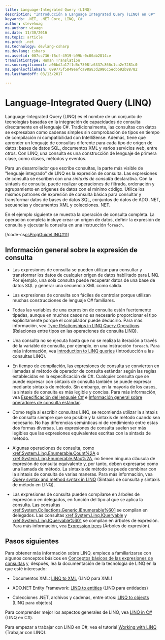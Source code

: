 ```yaml
---
title: Language-Integrated Query (LINQ)
description: "Introducción a Language Integrated Query (LINQ) en C#"
keywords: .NET, .NET Core, LINQ, C#
author: stevehoag
ms.author: wiwagn
ms.date: 11/30/2016
ms.topic: article
ms.prod: .net
ms.technology: devlang-csharp
ms.devlang: csharp
ms.assetid: 007cc736-f5cf-4919-b99b-0c00ab2814ce
translationtype: Human Translation
ms.sourcegitcommit: a06bd2a17f1d6c7308fa6337c866c1ca2e7281c0
ms.openlocfilehash: 099775f5849eefca98a83d2986c5ecbb92b88782
ms.lasthandoff: 03/13/2017

---
```


# <a name="language-integrated-query-linq"></a>Language-Integrated Query (LINQ)

Language-Integrated Query (LINQ) es el nombre de un conjunto de tecnologías basadas en la integración de capacidades de consulta directamente en el lenguaje C#. Tradicionalmente, las consultas con datos se expresaban como cadenas simples sin comprobación de tipos en tiempo de compilación ni compatibilidad con IntelliSense. Además, tiene que aprender un lenguaje de consultas diferente para cada tipo de origen de datos: bases de datos SQL, documentos XML y varios servicios web, entre otros. Con LINQ, una consulta es una construcción de lenguaje de primera clase, como clases, métodos y eventos.

Para un desarrollador que escribe consultas, la parte más visible de "lenguaje integrado" de LINQ es la expresión de consulta. Las expresiones de consulta se escriben con una *sintaxis de consulta* declarativa. Con la sintaxis de consulta, puede realizar operaciones de filtrado, ordenación y agrupamiento en orígenes de datos con el mínimo código. Utilice los mismos patrones de expresión de consulta básica para consultar y transformar datos de bases de datos SQL, conjuntos de datos de ADO .NET, secuencias y documentos XML y colecciones. NET.

En el ejemplo siguiente se muestra la operación de consulta completa. La operación completa incluye crear un origen de datos, definir la expresión de consulta y ejecutar la consulta en una instrucción `foreach`.

[!code-cs[csProgGuideLINQ#11](../../../samples/snippets/csharp/concepts/linq/index_1.cs)]

## <a name="query-expression-overview"></a>Información general sobre la expresión de consulta

-   Las expresiones de consulta se pueden utilizar para consultar y transformar los datos de cualquier origen de datos habilitado para LINQ. Por ejemplo, una sola consulta puede recuperar datos de una base de datos SQL y generar una secuencia XML como salida.  
  
-   Las expresiones de consulta son fáciles de controlar porque utilizan muchas construcciones de lenguaje C# familiares.  
  
-   Todas las variables de una expresión de consulta están fuertemente tipadas, aunque en muchos casos no es necesario proporcionar el tipo explícitamente porque el compilador puede deducirlo. Para más información, vea [Type Relationships in LINQ Query Operations](../programming-guide/concepts/linq/type-relationships-in-linq-query-operations.md) (Relaciones entre tipos en las operaciones de consulta LINQ).  
  
-   Una consulta no se ejecuta hasta que no se realiza la iteración a través de la variable de consulta, por ejemplo, en una instrucción `foreach`. Para más información, vea [Introduction to LINQ queries](../programming-guide/concepts/linq/introduction-to-linq-queries.md) (Introducción a las consultas LINQ).  
  
-   En tiempo de compilación, las expresiones de consulta se convierten en llamadas al método de operador de consulta estándar según las reglas establecidas en la especificación de C#. Cualquier consulta que se puede expresar con sintaxis de consulta también se puede expresar mediante sintaxis de método. Sin embargo, en la mayoría de los casos, la sintaxis de consulta es más legible y concisa. Para más información, vea [Especificación del lenguaje C#](../language-reference/language-specification.md) e [Información general sobre operadores de consulta estándar](../programming-guide/concepts/linq/standard-query-operators-overview.md).  
  
-   Como regla al escribir consultas LINQ, se recomienda utilizar la sintaxis de consulta siempre que sea posible y la sintaxis de método cuando sea necesario. No hay diferencias semánticas ni de rendimiento entre estas dos formas diversas. Las expresiones de consulta suelen ser más legibles que las expresiones equivalentes escritas con la sintaxis de método.  
  
-   Algunas operaciones de consulta, como <xref:System.Linq.Enumerable.Count%2A> o <xref:System.Linq.Enumerable.Max%2A>, no tienen ninguna cláusula de expresión de consulta equivalente y, por tanto, deben expresarse como una llamada de método. La sintaxis de método se puede combinar con la sintaxis de consulta de varias maneras. Para más información, vea [Query syntax and method syntax in LINQ](../programming-guide/concepts/linq/query-syntax-and-method-syntax-in-linq.md) (Sintaxis de consulta y sintaxis de método en LINQ).  
  
-   Las expresiones de consulta pueden compilarse en árboles de expresión o en delegados, en función del tipo al que se aplica la consulta. Las consultas <xref:System.Collections.Generic.IEnumerable%601> se compilan en delegados. Las consultas <xref:System.Linq.IQueryable> y <xref:System.Linq.IQueryable%601> se compilan en árboles de expresión. Para más información, vea [Expression trees](../expression-trees.md) (Árboles de expresión).  

## <a name="next-steps"></a>Pasos siguientes

Para obtener más información sobre LINQ, empiece a familiarizarse con algunos conceptos básicos en [Conceptos básicos de las expresiones de consultas](query-expression-basics.md) y, después, lea la documentación de la tecnología de LINQ en la que esté interesado:   
-   Documentos XML: [LINQ to XML](../programming-guide/concepts/linq/linq-to-xml.md) (LINQ para XML)  
  
-   ADO.NET Entity Framework: [LINQ to entities](http://msdn.microsoft.com/library/641f9b68-9046-47a1-abb0-1c8eaeda0e2d) (LINQ para entidades)  
  
-   Colecciones .NET, archivos y cadenas, entre otros: [LINQ to objects](../programming-guide/concepts/linq/linq-to-objects.md) (LINQ para objetos)

Para comprender mejor los aspectos generales de LINQ, vea [LINQ in C#](linq-in-csharp.md) (LINQ en C#).

Para empezar a trabajar con LINQ en C#, vea el tutorial [Working with LINQ](../tutorials/working-with-linq.md) (Trabajar con LINQ).



